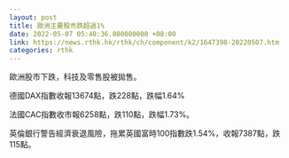 ```yaml
---
layout: post
title: 歐洲主要股市跌超過1%
date: 2022-05-07 05:40:36.000000000 +08:00
link: https://news.rthk.hk/rthk/ch/component/k2/1647398-20220507.htm
categories: rthk
---
```


歐洲股市下跌，科技及零售股被拋售。

德國DAX指數收報13674點，跌228點，跌幅1.64%

法國CAC指數收市報6258點，跌110點，跌幅1.73%。

英倫銀行警告經濟衰退風險，拖累英國富時100指數跌1.54%，收報7387點，跌115點。
